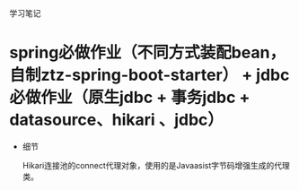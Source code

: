 学习笔记

# spring必做作业（不同方式装配bean，自制ztz-spring-boot-starter） + jdbc必做作业（原生jdbc + 事务jdbc + datasource、hikari 、jdbc）

* 细节

    Hikari连接池的connect代理对象，使用的是Javaasist字节码增强生成的代理类。